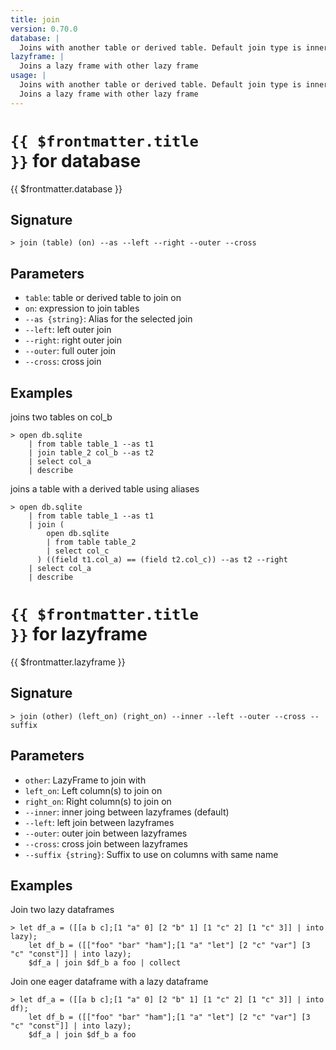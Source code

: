 ```yaml
---
title: join
version: 0.70.0
database: |
  Joins with another table or derived table. Default join type is inner
lazyframe: |
  Joins a lazy frame with other lazy frame
usage: |
  Joins with another table or derived table. Default join type is inner
  Joins a lazy frame with other lazy frame
---
```


# <code>{{ $frontmatter.title }}</code> for database

<div class='command-title'>{{ $frontmatter.database }}</div>

## Signature

```> join (table) (on) --as --left --right --outer --cross```

## Parameters

 -  `table`: table or derived table to join on
 -  `on`: expression to join tables
 -  `--as {string}`: Alias for the selected join
 -  `--left`: left outer join
 -  `--right`: right outer join
 -  `--outer`: full outer join
 -  `--cross`: cross join

## Examples

joins two tables on col_b
```shell
> open db.sqlite
    | from table table_1 --as t1
    | join table_2 col_b --as t2
    | select col_a
    | describe
```

joins a table with a derived table using aliases
```shell
> open db.sqlite
    | from table table_1 --as t1
    | join (
        open db.sqlite
        | from table table_2
        | select col_c
      ) ((field t1.col_a) == (field t2.col_c)) --as t2 --right
    | select col_a
    | describe
```

# <code>{{ $frontmatter.title }}</code> for lazyframe

<div class='command-title'>{{ $frontmatter.lazyframe }}</div>

## Signature

```> join (other) (left_on) (right_on) --inner --left --outer --cross --suffix```

## Parameters

 -  `other`: LazyFrame to join with
 -  `left_on`: Left column(s) to join on
 -  `right_on`: Right column(s) to join on
 -  `--inner`: inner joing between lazyframes (default)
 -  `--left`: left join between lazyframes
 -  `--outer`: outer join between lazyframes
 -  `--cross`: cross join between lazyframes
 -  `--suffix {string}`: Suffix to use on columns with same name

## Examples

Join two lazy dataframes
```shell
> let df_a = ([[a b c];[1 "a" 0] [2 "b" 1] [1 "c" 2] [1 "c" 3]] | into lazy);
    let df_b = ([["foo" "bar" "ham"];[1 "a" "let"] [2 "c" "var"] [3 "c" "const"]] | into lazy);
    $df_a | join $df_b a foo | collect
```

Join one eager dataframe with a lazy dataframe
```shell
> let df_a = ([[a b c];[1 "a" 0] [2 "b" 1] [1 "c" 2] [1 "c" 3]] | into df);
    let df_b = ([["foo" "bar" "ham"];[1 "a" "let"] [2 "c" "var"] [3 "c" "const"]] | into lazy);
    $df_a | join $df_b a foo
```
